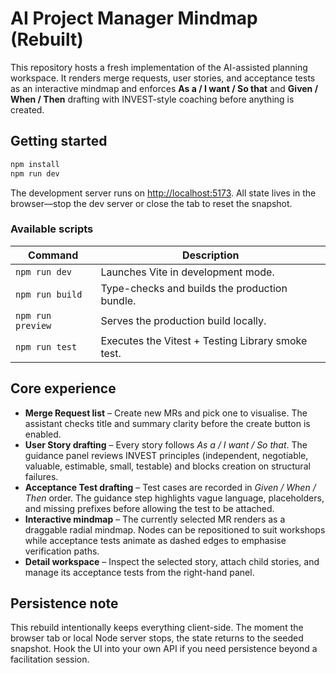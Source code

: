 # AI Project Manager Mindmap (Rebuilt)

This repository hosts a fresh implementation of the AI-assisted planning workspace. It renders merge requests, user stories, and acceptance tests as an interactive mindmap and enforces **As a / I want / So that** and **Given / When / Then** drafting with INVEST-style coaching before anything is created.

## Getting started

```bash
npm install
npm run dev
```

The development server runs on <http://localhost:5173>. All state lives in the browser—stop the dev server or close the tab to reset the snapshot.

### Available scripts

| Command | Description |
| --- | --- |
| `npm run dev` | Launches Vite in development mode. |
| `npm run build` | Type-checks and builds the production bundle. |
| `npm run preview` | Serves the production build locally. |
| `npm run test` | Executes the Vitest + Testing Library smoke test. |

## Core experience

- **Merge Request list** – Create new MRs and pick one to visualise. The assistant checks title and summary clarity before the create button is enabled.
- **User Story drafting** – Every story follows *As a / I want / So that*. The guidance panel reviews INVEST principles (independent, negotiable, valuable, estimable, small, testable) and blocks creation on structural failures.
- **Acceptance Test drafting** – Test cases are recorded in *Given / When / Then* order. The guidance step highlights vague language, placeholders, and missing prefixes before allowing the test to be attached.
- **Interactive mindmap** – The currently selected MR renders as a draggable radial mindmap. Nodes can be repositioned to suit workshops while acceptance tests animate as dashed edges to emphasise verification paths.
- **Detail workspace** – Inspect the selected story, attach child stories, and manage its acceptance tests from the right-hand panel.

## Persistence note

This rebuild intentionally keeps everything client-side. The moment the browser tab or local Node server stops, the state returns to the seeded snapshot. Hook the UI into your own API if you need persistence beyond a facilitation session.
